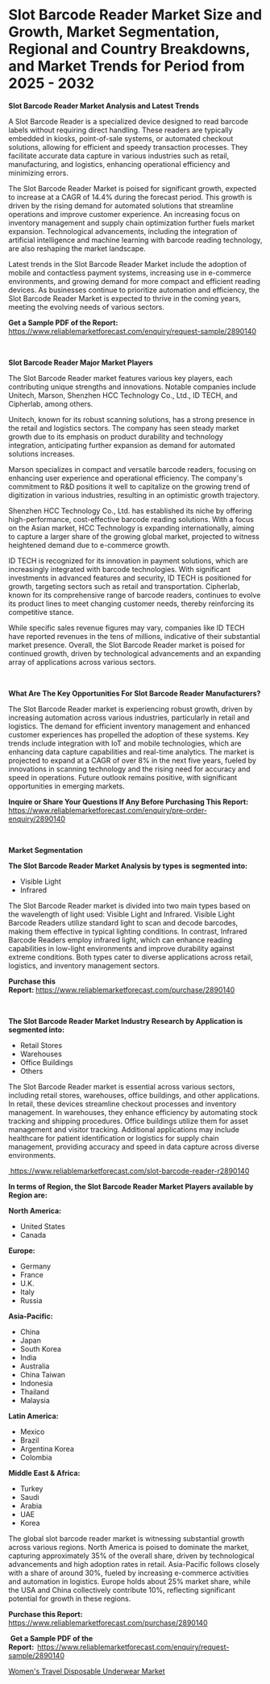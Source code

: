 <p><h1>Slot Barcode Reader Market Size and Growth, Market Segmentation, Regional and Country Breakdowns, and Market Trends for Period from 2025 -  2032</h1></p><p><strong>Slot Barcode Reader Market Analysis and Latest Trends</strong></p>
<p><p>A Slot Barcode Reader is a specialized device designed to read barcode labels without requiring direct handling. These readers are typically embedded in kiosks, point-of-sale systems, or automated checkout solutions, allowing for efficient and speedy transaction processes. They facilitate accurate data capture in various industries such as retail, manufacturing, and logistics, enhancing operational efficiency and minimizing errors.</p><p>The Slot Barcode Reader Market is poised for significant growth, expected to increase at a CAGR of 14.4% during the forecast period. This growth is driven by the rising demand for automated solutions that streamline operations and improve customer experience. An increasing focus on inventory management and supply chain optimization further fuels market expansion. Technological advancements, including the integration of artificial intelligence and machine learning with barcode reading technology, are also reshaping the market landscape.</p><p>Latest trends in the Slot Barcode Reader Market include the adoption of mobile and contactless payment systems, increasing use in e-commerce environments, and growing demand for more compact and efficient reading devices. As businesses continue to prioritize automation and efficiency, the Slot Barcode Reader Market is expected to thrive in the coming years, meeting the evolving needs of various sectors.</p></p>
<p><strong>Get a Sample PDF of the Report:&nbsp;</strong> <a href="https://www.reliablemarketforecast.com/enquiry/request-sample/2890140?utm_campaign=3029&utm_medium=2&utm_source=Github&utm_content=ia&utm_term=14032025&utm_id=slot-barcode-reader">https://www.reliablemarketforecast.com/enquiry/request-sample/2890140</a></p>
<p>&nbsp;</p>
<p><strong>Slot Barcode Reader Major Market Players</strong></p>
<p><p>The Slot Barcode Reader market features various key players, each contributing unique strengths and innovations. Notable companies include Unitech, Marson, Shenzhen HCC Technology Co., Ltd., ID TECH, and Cipherlab, among others. </p><p>Unitech, known for its robust scanning solutions, has a strong presence in the retail and logistics sectors. The company has seen steady market growth due to its emphasis on product durability and technology integration, anticipating further expansion as demand for automated solutions increases.</p><p>Marson specializes in compact and versatile barcode readers, focusing on enhancing user experience and operational efficiency. The company's commitment to R&D positions it well to capitalize on the growing trend of digitization in various industries, resulting in an optimistic growth trajectory.</p><p>Shenzhen HCC Technology Co., Ltd. has established its niche by offering high-performance, cost-effective barcode reading solutions. With a focus on the Asian market, HCC Technology is expanding internationally, aiming to capture a larger share of the growing global market, projected to witness heightened demand due to e-commerce growth.</p><p>ID TECH is recognized for its innovation in payment solutions, which are increasingly integrated with barcode technologies. With significant investments in advanced features and security, ID TECH is positioned for growth, targeting sectors such as retail and transportation. Cipherlab, known for its comprehensive range of barcode readers, continues to evolve its product lines to meet changing customer needs, thereby reinforcing its competitive stance.</p><p>While specific sales revenue figures may vary, companies like ID TECH have reported revenues in the tens of millions, indicative of their substantial market presence. Overall, the Slot Barcode Reader market is poised for continued growth, driven by technological advancements and an expanding array of applications across various sectors.</p></p>
<p>&nbsp;</p>
<p><strong>What Are The Key Opportunities For Slot Barcode Reader Manufacturers?</strong></p>
<p><p>The Slot Barcode Reader market is experiencing robust growth, driven by increasing automation across various industries, particularly in retail and logistics. The demand for efficient inventory management and enhanced customer experiences has propelled the adoption of these systems. Key trends include integration with IoT and mobile technologies, which are enhancing data capture capabilities and real-time analytics. The market is projected to expand at a CAGR of over 8% in the next five years, fueled by innovations in scanning technology and the rising need for accuracy and speed in operations. Future outlook remains positive, with significant opportunities in emerging markets.</p></p>
<p><strong>Inquire or Share Your Questions If Any Before Purchasing This Report:</strong> <a href="https://www.reliablemarketforecast.com/enquiry/pre-order-enquiry/2890140?utm_campaign=3029&utm_medium=2&utm_source=Github&utm_content=ia&utm_term=14032025&utm_id=slot-barcode-reader">https://www.reliablemarketforecast.com/enquiry/pre-order-enquiry/2890140</a></p>
<p>&nbsp;</p>
<p><strong>Market Segmentation</strong></p>
<p><strong>The Slot Barcode Reader Market Analysis by types is segmented into:</strong></p>
<p><ul><li>Visible Light</li><li>Infrared</li></ul></p>
<p><p>The Slot Barcode Reader market is divided into two main types based on the wavelength of light used: Visible Light and Infrared. Visible Light Barcode Readers utilize standard light to scan and decode barcodes, making them effective in typical lighting conditions. In contrast, Infrared Barcode Readers employ infrared light, which can enhance reading capabilities in low-light environments and improve durability against extreme conditions. Both types cater to diverse applications across retail, logistics, and inventory management sectors.</p></p>
<p><strong>Purchase this Report:&nbsp;</strong><a href="https://www.reliablemarketforecast.com/purchase/2890140?utm_campaign=3029&utm_medium=2&utm_source=Github&utm_content=ia&utm_term=14032025&utm_id=slot-barcode-reader">https://www.reliablemarketforecast.com/purchase/2890140</a></p>
<p>&nbsp;</p>
<p><strong>The Slot Barcode Reader Market Industry Research by Application is segmented into:</strong></p>
<p><ul><li>Retail Stores</li><li>Warehouses</li><li>Office Buildings</li><li>Others</li></ul></p>
<p><p>The Slot Barcode Reader market is essential across various sectors, including retail stores, warehouses, office buildings, and other applications. In retail, these devices streamline checkout processes and inventory management. In warehouses, they enhance efficiency by automating stock tracking and shipping procedures. Office buildings utilize them for asset management and visitor tracking. Additional applications may include healthcare for patient identification or logistics for supply chain management, providing accuracy and speed in data capture across diverse environments.</p></p>
<p><a href="https://www.reliablemarketforecast.com/slot-barcode-reader-r2890140?utm_campaign=3029&utm_medium=2&utm_source=Github&utm_content=ia&utm_term=14032025&utm_id=slot-barcode-reader">&nbsp;https://www.reliablemarketforecast.com/slot-barcode-reader-r2890140</a></p>
<p><strong>In terms of Region, the Slot Barcode Reader Market Players available by Region are:</strong></p>
<p>
    <p> <strong> North America: </strong>
        <ul>
            <li>United States</li>
            <li>Canada</li>
        </ul>
        </p> 
    <p> <strong> Europe: </strong>
        <ul>
            <li>Germany</li>
            <li>France</li>
            <li>U.K.</li>
            <li>Italy</li>
            <li>Russia</li>
        </ul>
        </p> 
    <p> <strong> Asia-Pacific: </strong>
        <ul>
            <li>China</li>
            <li>Japan</li>
            <li>South Korea</li>
            <li>India</li>
            <li>Australia</li>
            <li>China Taiwan</li>
            <li>Indonesia</li>
            <li>Thailand</li>
            <li>Malaysia</li>
        </ul>
        </p> 
    <p> <strong> Latin America: </strong>
        <ul>
            <li>Mexico</li>
            <li>Brazil</li>
            <li>Argentina Korea</li>
            <li>Colombia</li>
        </ul>
        </p> 
    <p> <strong> Middle East & Africa: </strong>
        <ul>
            <li>Turkey</li>
            <li>Saudi</li>
            <li>Arabia</li>
            <li>UAE</li>
            <li>Korea</li>
        </ul>
    </p>
    </p>
<p><p>The global slot barcode reader market is witnessing substantial growth across various regions. North America is poised to dominate the market, capturing approximately 35% of the overall share, driven by technological advancements and high adoption rates in retail. Asia-Pacific follows closely with a share of around 30%, fueled by increasing e-commerce activities and automation in logistics. Europe holds about 25% market share, while the USA and China collectively contribute 10%, reflecting significant potential for growth in these regions.</p></p>
<p><strong>Purchase this Report: </strong><a href="https://www.reliablemarketforecast.com/purchase/2890140?utm_campaign=3029&utm_medium=2&utm_source=Github&utm_content=ia&utm_term=14032025&utm_id=slot-barcode-reader">https://www.reliablemarketforecast.com/purchase/2890140</a></p>
<p>&nbsp;<strong>Get a Sample PDF of the Report:&nbsp;&nbsp;</strong><a href="https://www.reliablemarketforecast.com/enquiry/request-sample/2890140?utm_campaign=3029&utm_medium=2&utm_source=Github&utm_content=ia&utm_term=14032025&utm_id=slot-barcode-reader">https://www.reliablemarketforecast.com/enquiry/request-sample/2890140</a></p>
<p><strong></strong></p>
<p><p><a href="https://github.com/hunanuzmez/Market-Research-Report-List-1/blob/main/womens-travel-disposable-underwear-market.md?utm_campaign=3029&utm_medium=2&utm_source=Github&utm_content=ia&utm_term=14032025&utm_id=slot-barcode-reader">Women's Travel Disposable Underwear Market</a></p></p>